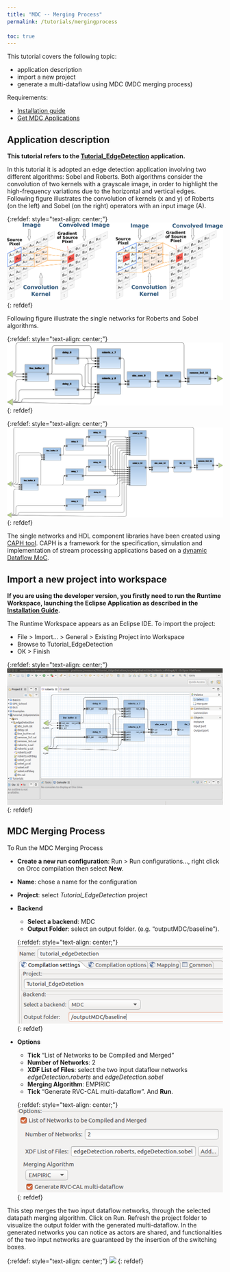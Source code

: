 ```yaml
---
title: "MDC -- Merging Process"
permalink: /tutorials/mergingprocess

toc: true
---
```


This tutorial covers the following topic:

* application description
* import a new project
* generate a multi-dataflow using MDC (MDC merging process)


Requirements:
* [Installation guide](/tools/mdc/tutorials/setup)
* [Get MDC Applications](https://github.com/mdc-suite/mdc-test)

## Application description
**This tutorial refers to the [Tutorial_EdgeDetection](https://github.com/mdc-suite/mdc-test/tree/master/ApplicationProjects/Tutorial_EdgeDetection/src/edgeDetection) application.**

In this tutorial it is adopted an edge detection application involving two different algorithms: Sobel and Roberts. Both algorithms consider the convolution of two kernels with a grayscale image, in order to highlight the high-frequency variations due to the horizontal and vertical edges. Following figure illustrates the convolution of kernels (x and y) of Roberts (on the left) and Sobel (on the right) operators with an input image (A).

{:refdef: style="text-align: center;"}
![](/assets/images/mdc/tutorials/edgeDetection.png)
{: refdef}

Following figure illustrate the single networks for Roberts and Sobel algorithms.

{:refdef: style="text-align: center;"}
![Roberts](/assets/images/mdc/tutorials/roberts.svg)
{: refdef}

{:refdef: style="text-align: center;"}
![Sobel](/assets/images/mdc/tutorials/sobel.svg)
{: refdef}

The single networks and HDL component libraries have been created using [CAPH tool](http://caph.univ-bpclermont.fr). CAPH is a framework for the specification, simulation and
implementation of stream processing applications based on a [dynamic Dataflow MoC](https://www.researchgate.net/publication/278698706_CAPH_A_language_for_implementing_stream-processing_applications_on_FPGAs).

## Import a new project into workspace

**If you are using the developer version, you firstly need to run the Runtime Workspace, launching the Eclipse Application as described in the [Installation Guide](/tools/mdc/tutorials/setup).**

The Runtime Workspace appears as an Eclipse IDE. To import the project:

* File > Import... > General > Existing Project into Workspace
* Browse to  Tutorial_EdgeDetection
* OK > Finish

{:refdef: style="text-align: center;"}
![](/assets/images/mdc/tutorials/mdc-runtimeWS.png)
{: refdef}

## MDC Merging Process
To Run the MDC Merging Process
* **Create a new run configuration**: Run > Run configurations..., right click on Orcc compilation then select **New**.
* **Name**: chose a name for the configuration
* **Project**: select *Tutorial_EdgeDetection* project
* **Backend**
  * **Select a backend**: MDC
  * **Output Folder**: select an output folder. (e.g. “outputMDC/baseline”).

  {:refdef: style="text-align: center;"}
  ![](/assets/images/mdc/tutorials/projectMDC.png)
  {: refdef}

* **Options**
  * **Tick** “List of Networks to be Compiled and Merged”
  * **Number of Networks**: 2
  * **XDF List of Files**: select the two input dataflow networks *edgeDetection.roberts* and *edgeDetection.sobel*
  * **Merging Algorithm**: EMPIRIC
  * **Tick** “Generate RVC-CAL multi-dataflow”. And **Run**.

  {:refdef: style="text-align: center;"}
  ![](/assets/images/mdc/tutorials/multidataflowGenerationMDC.png)
  {: refdef}

This step merges the two input dataflow networks, through the selected datapath merging algorithm. Click on Run. Refresh the project folder to visualize the output folder with the generated multi-dataflow. In the generated networks you can notice as actors are shared, and functionalities of the two input networks are guaranteed by the insertion of the switching boxes.

{:refdef: style="text-align: center;"}
![](/assets/images/mdc/tutorials/multi-dataflow.svg)
{: refdef}
